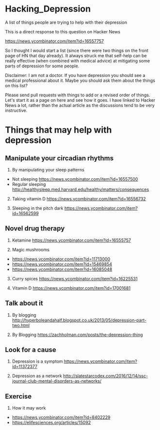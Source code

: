 # Hacking_Depression
A list of things people are trying to help with their depression

This is a direct response to this question on Hacker News

https://news.ycombinator.com/item?id=16557757

So I thought I would start a list (since there were two things on the front page of HN that day already). It always struck me that self-help can be really effective (when combined with medical advice) at mitigating some parts of depression for some people.

Disclaimer: I am not a doctor. If you have depression you should see a medical professional about it. Maybe you should ask them about the things on this list?

Please send pull requests with things to add or a revised order of things. Let's start it as a page on here and see how it goes. I have linked to Hacker News a lot, rather than the actual article as the discussions tend to be very instructive.

# Things that may help with depression

## Manipulate your circadian rhythms

1. By manipulating your sleep patterns 
+ Not sleeping https://news.ycombinator.com/item?id=16557500
+ Regular sleeping http://healthysleep.med.harvard.edu/healthy/matters/consequences


2. Taking vitamin D https://news.ycombinator.com/item?id=16556732

3. Sleeping in the pitch dark https://news.ycombinator.com/item?id=16562599


## Novel drug therapy

1. Ketamine https://news.ycombinator.com/item?id=16555757

2. Magic mushrooms 
+ https://news.ycombinator.com/item?id=11713000 
+ https://news.ycombinator.com/item?id=15469854
+ https://news.ycombinator.com/item?id=16085048

3. Curry spices https://news.ycombinator.com/item?id=16225531

4. Vitamin D https://news.ycombinator.com/item?id=17001681

## Talk about it

1. By blogging http://hyperboleandahalf.blogspot.co.uk/2013/05/depression-part-two.html

2. By Blogging https://zachholman.com/posts/the-depression-thing

## Look for a cause

1. Depression is a symptom https://news.ycombinator.com/item?id=11372377

2. Depression as a network http://slatestarcodex.com/2016/12/14/ssc-journal-club-mental-disorders-as-networks/


## Exercise

1. How it may work
+ https://news.ycombinator.com/item?id=8402229
+ https://elifesciences.org/articles/15092

